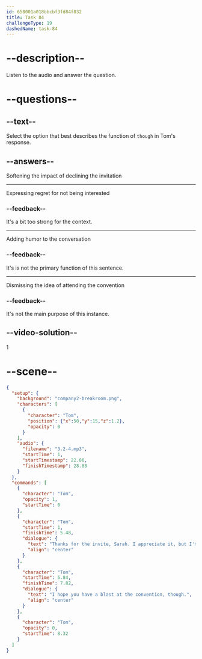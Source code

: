 ```yaml
---
id: 658001a018bbcbf3fd84f832
title: Task 84
challengeType: 19
dashedName: task-84
---
```


<!-- (Audio) Tom: Thanks for the invite, Sarah. I appreciate it, but I'm not really into sci-fi. I hope you have a blast at the convention, though! -->

# --description--

Listen to the audio and answer the question.

# --questions--

## --text--

Select the option that best describes the function of `though` in Tom's response.

## --answers--

Softening the impact of declining the invitation

---

Expressing regret for not being interested

### --feedback--

It's a bit too strong for the context.

---

Adding humor to the conversation

### --feedback--

It's is not the primary function of this sentence.

---

Dismissing the idea of attending the convention

### --feedback--

It's not the main purpose of this instance.

## --video-solution--

1

# --scene--

```json
{
  "setup": {
    "background": "company2-breakroom.png",
    "characters": [
      {
        "character": "Tom",
        "position": {"x":50,"y":15,"z":1.2},
        "opacity": 0
      }
    ],
    "audio": {
      "filename": "3.2-4.mp3",
      "startTime": 1,
      "startTimestamp": 22.06,
      "finishTimestamp": 28.88
    }
  },
  "commands": [
    {
      "character": "Tom",
      "opacity": 1,
      "startTime": 0
    },
    {
      "character": "Tom",
      "startTime": 1,
      "finishTime": 5.48,
      "dialogue": {
        "text": "Thanks for the invite, Sarah. I appreciate it, but I'm not really into sci-fi.",
        "align": "center"
      }
    },
    {
      "character": "Tom",
      "startTime": 5.84,
      "finishTime": 7.82,
      "dialogue": {
        "text": "I hope you have a blast at the convention, though.",
        "align": "center"
      }
    },
    {
      "character": "Tom",
      "opacity": 0,
      "startTime": 8.32
    }
  ]
}
```

